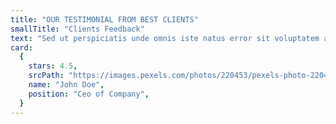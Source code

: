 ```yaml
---
title: "OUR TESTIMONIAL FROM BEST CLIENTS"
smallTitle: "Clients Feedback"
text: "Sed ut perspiciatis unde omnis iste natus error sit voluptatem accusantium doloremque laudantium, totam rem aperiam, eaque ipsa quae ab illo inventore veritatis et quasi architecto beatae vitae dicta sunt explicabo."
card:
  {
    stars: 4.5,
    srcPath: "https://images.pexels.com/photos/220453/pexels-photo-220453.jpeg?auto=compress&cs=tinysrgb&w=1260&h=750&dpr=1",
    name: "John Doe",
    position: "Ceo of Company",
  }
---
```

